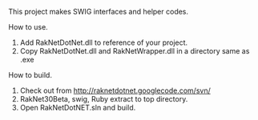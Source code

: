This project makes SWIG interfaces and helper codes.

How to use.

  1. Add RakNetDotNet.dll to reference of your project.
  1. Copy RakNetDotNet.dll and RakNetWrapper.dll in a directory same as .exe

How to build.

  1. Check out from http://raknetdotnet.googlecode.com/svn/
  1. RakNet30Beta, swig, Ruby extract to top directory.
  1. Open RakNetDotNET.sln and build.
